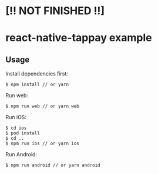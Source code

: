 # [!! NOT FINISHED !!]
# react-native-tappay example

## Usage

Install dependencies first:

```
$ npm install // or yarn
```

Run web:

```
$ npm run web // or yarn web
```

Run iOS:


```
$ cd ios
$ pod install
$ cd ..
$ npm run ios // or yarn ios
```

Run Android:


```
$ npm run android // or yarn android
```